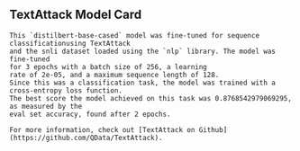 ## TextAttack Model Card    
    This `distilbert-base-cased` model was fine-tuned for sequence classificationusing TextAttack 
    and the snli dataset loaded using the `nlp` library. The model was fine-tuned 
    for 3 epochs with a batch size of 256, a learning 
    rate of 2e-05, and a maximum sequence length of 128. 
    Since this was a classification task, the model was trained with a cross-entropy loss function. 
    The best score the model achieved on this task was 0.8768542979069295, as measured by the 
    eval set accuracy, found after 2 epochs.
    
    For more information, check out [TextAttack on Github](https://github.com/QData/TextAttack).
